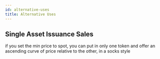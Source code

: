 ```yaml
---
id: alternative-uses
title: Alternative Uses
---
```


## Single Asset Issuance Sales

if you set the min price to spot, you can put in only one token and offer an ascending curve of price relative to the other, in a socks style 